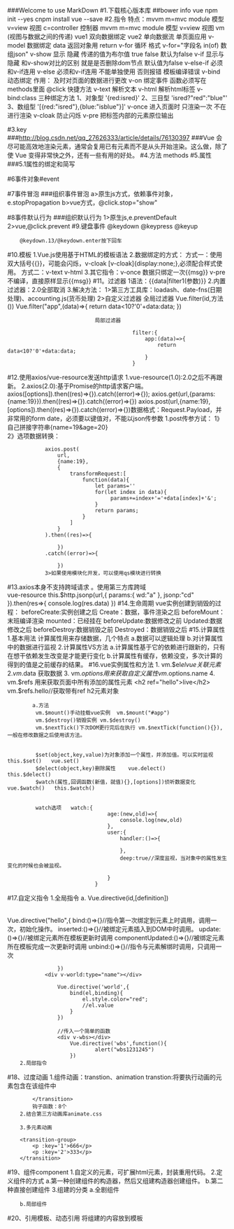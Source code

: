 ###Welcome to use MarkDown
#1.下载核心版本库
##bower  info  vue
	npm	init --yes
	cnpm	install	vue	--save
#2.指令
              特点：mvvm       m=mvc   module 模型   v=view 视图    c=controller  控制器
         mvvm       m=mvc   module 模型   v=view 视图     vm (视图与数据之间的传递)
         vue1 双向数据绑定   vue2 单向数据流
             单页面应用
v-model   数据绑定
	data  返回对象用 return
	v-for   循环   格式  v-for="字段名 in(of) 数组json"
	v-show   显示 隐藏     传递的值为布尔值  true  false  默认为false
	v-if   显示与隐藏     和v-show对比的区别 就是是否删除dom节点   默认值为false
	v-else-if  必须和v-if连用
	v-else  必须和v-if连用  不能单独使用  否则报错   模板编译错误
	v-bind  动态绑定  作用： 及时对页面的数据进行更改
	v-on 绑定事件  函数必须写在methods里面
	@click  快捷方法
	v-text  解析文本
	v-html   解析html标签
	v-bind:class   三种绑定方法  1、对象型  '{red:isred}'  2、三目型   'isred?"red":"blue"'   3、数组型  '[{red:"isred"},{blue:"isblue"}]'
	v-once  进入页面时  只渲染一次 不在进行渲染
	v-cloak  防止闪烁
	v-pre  把标签内部的元素原位输出
	
#3.key  
###http://blog.csdn.net/qq_27626333/article/details/76130397
###Vue 会尽可能高效地渲染元素，通常会复用已有元素而不是从头开始渲染。这么做，除了使 Vue 变得非常快之外，还有一些有用的好处。
#4.方法
	methods
#5.属性
###5.1属性的绑定和简写
	
#6事件对象#event

#7事件冒泡
###组织事件冒泡
	a>原生js方式，依赖事件对象，e.stopPropagation
	b>vue方式，@click.stop="show"

#8事件默认行为
###组织默认行为
		1>原生js,e.preventDefault
		2>vue,@click.prevent
#9.键盘事件
		@keydown
		@keypress
		@keyup

		@keydown.13/@keydown.enter按下回车
#10.模板
	1.Vue.js使用基于HTML的模板语法
	2.数据绑定的方式：
						方式一：使用双大括号{{}}，可能会闪烁，v-cloak   [v-cloak]{display:none;},必须配合样式使用。
						方式二：v-text  v-html
	3.其它指令：v-once 数据只绑定一次<span v-once>{{msg}}</span>
				v-pre 不编译，直接原样显示<span v-pre>{{msg}}</span>
#11。过滤器
	1语法：{{data|filter1(参数)}}
	2.内置过滤器：2.0全部取消
	3.解决方法：
		 			1>第三方工具库：loadash、date-fns(日期处理)、accounting.js(货币处理)
		 			2>自定义过滤器
		 						全局过滤器
		 									Vue.filter(id,方法())
		 									Vue.filter("app",(data)=>{
		 										return data<10?'0'+data:data;
		 									})

		 						局部过滤器

		 									filter:{
		 										app:(data)=>{
													return data<10?'0'+data:data;
		 										}
		 									}
		 									
#12.使用axios/vue-resource发送http请求
	1.vue-resource(1.0):2.0之后不再跟新。
	2.axios(2.0):基于Promise的http请求客户端。
		axios([options]).then((res)=>{}).catch((error)=>{});
		axios.get(url,{params:{name:19}}).then((res)=>{}).catch((error)=>{})
		axios.post(url,{name:19},[options]).then((res)=>{}).catch((error)=>{})数据格式：Request.Payload，并非常用的form  date，必须要以键值对，不能以json传参数
			1.post传参方试：
				1》自己拼接字符串{name=19&age=20}  
				2》选项数据转换：

				axios.post(
					url,
					{name:19},
					{
						transformRequest:[
							function(data){
								let params=''
								for(let index in data){
									 params+=index+'='+data[index]+'&';
								}
								return params;
							}
						]
					}
				).then((res)=>{

					})
				.catch((error)=>{

					})
				3>如果使用模块化开发，可以使用qs模块进行转换

#13.axios本身不支持跨域请求	。使用第三方库跨域	
	vue-resource
				this.$http.jsonp(url,{
						params:{
							wd:"a"
						},
						jsonp:"cd"
					}).then(res=>{
						console.log(res.data)
					})
#14.生命周期
			vue实例创建到销毁的过程：
				beforeCreate:实例创建之后
				Create：数据，事件渲染之后
				beforeMount：末班编译渲染
				mounted：已经挂在
				beforeUpdate:数据修改之前
				Updated:数据修改之后
				beforeDestroy:数据销毁之前
				Destroyed：数据销毁之后
#15.计算属性
			1.基本用法
					计算属性用来存储数据，几个特点
						a.数据可以逻辑处理
						b.对计算属性中的数据进行监视
			2.计算属性VS方法
					a.计算属性基于它的依赖进行跟新的，只有在想干依赖发生改变是才能更行变化
					b.计算属性有缓存，依赖没变，多次计算的得到的值是之前缓存的结果。
#16.vue实例属性和方法
			1. vm.$el$el  vue关联元素
			2. vm.$data   获取数据
			3. vm.$options 用来获取自定义属性  vm.$options.name
			4. vm.$refs   用来获取页面中所有添加的属性元素  <h2 ref="hello">live</h2>    vm.$refs.hello//获取带有ref h2元素对象


			a.方法
			 vm.$mount()手动挂载vue实例  vm.$mount("#app")
			 vm.$destroy()销毁实例 vm.$destroy()
			 vm.$nextTick()下次DOM更行完后在执行 vm.$nextTick(function(){}),一般在修改数据之后使用该方法。
			 

			 $set(object,key,value)为对象添加一个属性，并添加值。可以实时监视  this.$set()   vue.set()
			 $delect(object,key)删除属性    vue.delect()      this.$delect()
			 $watch(属性,回调函数(新值，就值){},[options])侦听数据变化    vue.$watch()   this.$watch()


			 watch选项   watch:{
			 						age:(new,old)=>{
			 							console.log(new,old)
			 						},
			 						user:{
			 							handler:()=>{

			 							},
			 							deep:true//深度监视，当对象中的属性发生变化的时候也会被监视。

			 						}
								}
#17.自定义指令
		1.全局指令
				a. Vue.directive(id,[definition]) 
				<div v-hello></div>  
				   Vue.directive("hello",{
				   		bind:()=>{}//指令第一次绑定到元素上时调用，调用一次，初始化操作。
				   		inserted:()=>{}//被绑定元素插入到DOM中时调用。
				   		update:()=>{}//被绑定元素所在模板更新时调用
				   		componentUpdated:()=>{}//被绑定元素所在模板完成一次更新时调用
				   		unbind:()=>{}//指令与元素解绑时调用，只调用一次

				   	})  
				<div v-world:type="name"></div> 

				   	Vue.directive('world',{
				   		bind(el,binding){
				   			el.style.color="red";
				   			//el.value
				   		}
				   	})

				   	//传入一个简单的函数
				   	<div v-wbs></div> 
				   		Vue.directive('wbs',function(){
				   				alert("wbs1231245")
				   		})
		2.局部指令
#18、过度动画
		1.组件动画：transtion、animation
			transtion:将要执行动画的元素包含在该组件中
			<transition>

			</transition>
			钩子函数：8个
		2.结合第三方动画库animate.css

		3.多元素动画

		<transition-group>
			<p :key='1'>666</p>
			<p :key='2'>333</p>
		</transition>
#19、组件component
	1.自定义的元素，可扩展html元素，封装重用代码。
	2.定义组件的方式
		a.第一种创建组件的构造器，然后又组建构造器创建组件。
		b.第二种直接创建组件
	3.组建的分类
		a.全剧组件

		b.局部组件
#20、引用模板、动态引用
		将组建的内容放到模板<template>中并引用

	 动态组件
	 	<component :is="flag"></component>

	 	<keep-alive></keep-alive>
#21、组件间的数据传递
	1.父子组件
		在一个组件内部定义另一个组价，称为父子组件
		默认情况下子父组件不能互相访问
	2.组件之间数据传递通信
		访问父组件数据
				<my-hello-son :fmsg="msg"></my-hello-son>
				使用props选项
				在调用子组件时，绑定想要获取的父组件中的数据
				崽子组件内部，使用props选项声明获取的数据，即接受来自父组件的数据
				总结：父组件同过props向下传递数据给子组件

		访问子组件数据
				a在子组件中使用vm.$emit(事件名，数据)发送数据给父组件
				b父组件在使用子组件的地方监听子组件除法的事件，并在父组件中定义方法，用来获取数据
				总结，组组件通过event给子组件发送消息，实际上是组组件把自己的数据发送到父组件


		组建中的数据总共有3中形式 data、props、computed
#22、单向数据流，父子组件间修改数据
		1.props是单向绑定的，当父组件的属性变化时，将传导给子组件，但是不会反过来,而且不允许子组件直接修改父组件中的数据，报错。
		解决方法：
				a如果子组件想把它作为局部数据来使用，可以将数据存入另一个变量中在操作，不影响父组件中的数据。
				b如果子组件项修改数据并且同步修改更新到父组件中，两个方法
						1》使用.sync(2.3版本后开始支持),需要显示的触发一个更新事件
						2》可以将父组件中的数据包装成对象，然后在子组件中修改对象的属性。

#23、非父子组件间的通信
		可以通过一个空的Vue实例作为事件总线（事件中心）。可用来侦听事件和触发事件
#24、slot内容分发
	本意：位置、槽。
	作业：用来获取组件中的原内容，类似angular中的transclude指令。

#25、vue-router路由
		1.简介
			使用vue.js开发spa单页面应用
			根据不同url地址，显示不同的内容，单显示在同一个页面中，成为单页面应用。
		【参考】(https://router.vuejs.org/zh-cn)
		bower	info	vue-router
		2.基本用法
			a.布局
#26、路由嵌套、参数传递、路由结合动画
	
		传参数的两种方式：
			a.查询字符串：login?name=tom&age=23   {{$route.query}}

			b.rest风格url:regist/aclice/456			{{$route.params}}
		路由实例方法
		router.push()添加路由、功能上与<route-link>相同
		router.replace()替换路由、不产生历史记录
#27、单文件组件
	1.vue文件
		.vue文件、称为单文件组件，是Vue.js自定义的一种文件格式，一个.vue文件就是一个单独的组件，在文件内封装了组件相关的代码。html/css/js

		.vue文件又三部分组成<template>、<style>、<script>
	2.vue-loader加载器，加载vue文件解析
		html-loader  css-loader style-loader
		需要注意的是vue-loader是基于webpackd的
	3.webpack
	webpack是一个前端资源模板化加载器和打包工具，它能够吧各种资源都作为模块来使用和处理。
	实际上，webpack是通过不同的loader讲这些资源加载后打包，然后输出打包后文件
	简单来说：webpack是一个模块加载器。
	webpack核心配置文件webpack.config.js,必须在项目的根目录下

	4.步骤、实例
		创建项目、目录结构
		webpack-demo
			|-index.js
			|-main.js主函数入口
			|-App.vue  
			|-package.json  工程文件
			|-webpack.config.jswebpack核心配置文件
			|-.babelrc  Babel配置文件

		安装相关模板
			npm  install vue 生产依赖



			npm  install webpack 开发依赖
			npm  install webpack-dev-server 
			npm  install vue-loader 
			npm  install vue-html-loader 
			npm  install css-loader 
			npm  install vue-style-loader 
			npm  install file-loader 
			npm  install babel-loader 
			npm  install babel-core 
			npm  install babel-preset-env //自动根据配置的运行环境自动启用需要的babel插件
			npm  install vue-templte-compiler //预编译模板
		编写main.js

		webpack配置文件


		编写.babelrc

		编写package.json

		运行测试
		npm  run  dev

		npm  install  -D  webpack  webpack-dev-server vue-loader vue-html-loader css-loader  vue-style-loader file-loader babel-loader babel-core babel-preset-env vue-template-compiler




#28.vue-cli脚手架
###简介

   vue模板
	webpack  包含ESLint代码规范检测和unit单元测试
	webpack-simple 没有代码规范检测和单元测试
	browserify  热加载
	browserify-simple  
	pwa
	simple 很少简单
###实例
	
	cnpm  install -g vue-cli安装,配置命令环境

	vue  --version

	vue  list
###初始化项目
vue init 末班名称  项目名

cd  项目名

cnpm  install

cnpm  run  dev启动测试服务


cnpm  run  build将项目打包dist目录

ESLint统一代码规范和风格

###模块化开发
1.vue-router
	cnpm install vue-router -S
2.编辑main.js
3.编辑App.vue
4.编辑router.config.js
###axios模块化
	cnpm  install axios  -
	使用axios的两种方法
		1.每个组件中引入axios
		2.在main.js全局引入axios并添加到VUE圆形中。 this.axios.get
###为自定义组件添加事件
	@click.native="send"   .native侦听组件根元素的原生事件

@29.Elment UI组件库
##1.简介
	Elment UI饿了么团队提供的vue2.0组件库。可以快速搭建网站。
		http://element.eleme.io/（pc）
	Mint UI 饿了么团队提供的vue2.0组件库。可以快速搭建网站。
		http://mint-ui.github.io/#!/zh-cn（移动端口）

	安装
	 	cnpm i element-ui -S
	main.js导入模块并使用
		import Element from 'element-ui';
		import 'element-ui/lib/theme-chalk/index.css';需要loader加载器
		需要在webpack配置文件中添加loader（cnpm install style-loader -D）
		  {
	      	test:/\.(eot|svg|ttf|woff|woff2)(\?\S*)?$/,
	      	loader:'file-loader'
	      }
		使用Vue.use(Element)
		这种方式引入了elementui 的所有组件
	按需引入

	使用组件

#30.less

	安装less loader    less   less-loder

	cnpm install less less-loader  -D

	webpack配置文件loader添加
	{
        test: /\.less$/,
		loader:'less-loader'
    }

	style标签指定语言为less才可以 <style lang="less">
#31自定义全剧插件
	全剧组件
		可以在main.js中使用Vue.use全局引入，然后其他组件都可以使用。
		Vue.use(obj)

	普通插件(组件)
		每次使用都要引入，但是可以添加到圆形上去。
#32.vuex使用
		Vuex 是一个专为 Vue.js 应用程序开发的状态管理模式。它采用集中式存储管理应用的所有组件的状态，并以相应的规则保证状态以一种可预测的方式发生变化。Vuex 也集成到 Vue 的官方调试工具 devtools extension，提供了诸如零配置的 time-travel 调试、状态快照导入导出等高级调试功能。

		简单来说，用来集中管理数据，都是基于flux的前端状态管理框架。

	1.基本用法
		安装
			cnpm  install vuex -S
		创建store.js文件

			main.js配置store选项，指定为store对象，自动将store对象注入到所有的子组件中。子组件中通过瘫痪$store访问该store对象


		编辑store.js文件
			Vuex核心是Store(仓库)，相当于与是一个容器，一个store实例中可以包含以下方法：

				state		定义属性（状态、数据）
				getters     获取属性的
				actions     定义方法的
				commit      提交变化，修改数据的唯一方式，就是显示的提交muyations
				mutations	突变，定义变化
				*不能直接修改数据，必须显示的提交变化，目的是为了追踪到状态的变化。
		编辑App.vue
			在子组件中访问store对象
				1.通过this.$store访问
				2.通过mapGetters、mapActions访问，Vuex提供了两个方法。
				mapGetters：获取属性
				mapActions：获取方法
				mapState：	获取state
	2.分模块组织Vuex(更好的组织Vuex项目结构)

		|-src
			|-store
				|-index.js
				|-getters.js
				|-actions.js
				|-mutations.js
				|-modules//分为多个模块，每个模块拥有自己的state getters......
					|-user.js
					|-cart.js
					|-goods.js
					|......


#33.项目实例
	1.初始化项目

	vue  init webpack itany

	cd itany

	cnpm install

	cnpm install less less-loader -D

	cnpm insatll vuex -S

	cnpm install axios -S

	npm run dev


	2.项目资源


	3.创建目录结构

		清除项目部分内容

		目录如下
				|-static
					|-css
						|-reset.css
	4.配置API数据接口，模拟后台数据
	使用express框架启动node服务器，配置API接口，模拟后台数据



